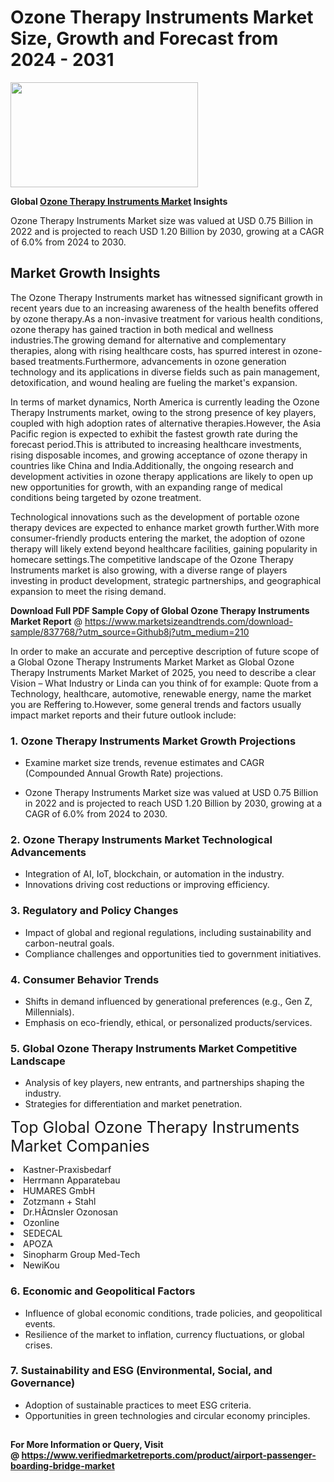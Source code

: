 <H1>Ozone Therapy Instruments Market Size, Growth and Forecast from 2024 - 2031</H1><img class="aligncenter size-medium wp-image-584254" src="https://thirdeyenews.in/wp-content/uploads/2024/09/Global-Market-Research-300x168.jpeg" alt="" width="300" height="168" /><p><strong>Global&nbsp;<a href="https://www.marketsizeandtrends.com/download-sample/837768/?utm_source=Github8j?utm_medium=210">Ozone Therapy Instruments Market</a> Insights</strong></p><p>Ozone Therapy Instruments Market size was valued at USD 0.75 Billion in 2022 and is projected to reach USD 1.20 Billion by 2030, growing at a CAGR of 6.0% from 2024 to 2030.</p><p><h2>Market Growth Insights</h2> <p>The Ozone Therapy Instruments market has witnessed significant growth in recent years due to an increasing awareness of the health benefits offered by ozone therapy.As a non-invasive treatment for various health conditions, ozone therapy has gained traction in both medical and wellness industries.The growing demand for alternative and complementary therapies, along with rising healthcare costs, has spurred interest in ozone-based treatments.Furthermore, advancements in ozone generation technology and its applications in diverse fields such as pain management, detoxification, and wound healing are fueling the market's expansion.</p> <p>In terms of market dynamics, North America is currently leading the Ozone Therapy Instruments market, owing to the strong presence of key players, coupled with high adoption rates of alternative therapies.However, the Asia Pacific region is expected to exhibit the fastest growth rate during the forecast period.This is attributed to increasing healthcare investments, rising disposable incomes, and growing acceptance of ozone therapy in countries like China and India.Additionally, the ongoing research and development activities in ozone therapy applications are likely to open up new opportunities for growth, with an expanding range of medical conditions being targeted by ozone treatment.</p> <p>Technological innovations such as the development of portable ozone therapy devices are expected to enhance market growth further.With more consumer-friendly products entering the market, the adoption of ozone therapy will likely extend beyond healthcare facilities, gaining popularity in homecare settings.The competitive landscape of the Ozone Therapy Instruments market is also growing, with a diverse range of players investing in product development, strategic partnerships, and geographical expansion to meet the rising demand.</p> <p><span class=""><strong>Download Full PDF Sample Copy of Global Ozone Therapy Instruments Market Report</strong> @ <a href="https://www.marketsizeandtrends.com/download-sample/837768/?utm_source=Github8j?utm_medium=210" target="_blank">https://www.marketsizeandtrends.com/download-sample/837768/?utm_source=Github8j?utm_medium=210</a></span></p><p>In order to make an accurate and perceptive description of future scope of a Global&nbsp;Ozone Therapy Instruments Market Market as Global&nbsp;Ozone Therapy Instruments Market Market of 2025, you need to describe a clear Vision &ndash; What Industry or Linda can you think of for example: Quote from a Technology, healthcare, automotive, renewable energy, name the market you are Reffering to.However, some general trends and factors usually impact market reports and their future outlook include:</p><h3>1.&nbsp;<strong>Ozone Therapy Instruments Market Growth Projections</strong></h3><ul><li>Examine market size trends, revenue estimates and CAGR (Compounded Annual Growth Rate) projections.</li><li><p>Ozone Therapy Instruments Market size was valued at USD 0.75 Billion in 2022 and is projected to reach USD 1.20 Billion by 2030, growing at a CAGR of 6.0% from 2024 to 2030.</p></li></ul><h3>2.&nbsp;<strong>Ozone Therapy Instruments Market Technological Advancements</strong></h3><ul><li>Integration of AI, IoT, blockchain, or automation in the industry.</li><li>Innovations driving cost reductions or improving efficiency.</li></ul><h3>3.&nbsp;<strong>Regulatory and Policy Changes</strong></h3><ul><li>Impact of global and regional regulations, including sustainability and carbon-neutral goals.</li><li>Compliance challenges and opportunities tied to government initiatives.</li></ul><h3>4.&nbsp;<strong>Consumer Behavior Trends</strong></h3><ul><li>Shifts in demand influenced by generational preferences (e.g., Gen Z, Millennials).</li><li>Emphasis on eco-friendly, ethical, or personalized products/services.</li></ul><h3>5.&nbsp;<strong>Global Ozone Therapy Instruments Market Competitive Landscape</strong></h3><ul><li>Analysis of key players, new entrants, and partnerships shaping the industry.</li><li>Strategies for differentiation and market penetration.</li></ul><p data-pm-slice="1 1 []"><span style="color: inherit; font-family: inherit; font-size: 25px;">Top Global Ozone Therapy Instruments Market Companies</span></p><div class="" data-test-id=""><p><li>Kastner-Praxisbedarf</li><li> Herrmann Apparatebau</li><li> HUMARES GmbH</li><li> Zotzmann + Stahl</li><li> Dr.HÃ¤nsler Ozonosan</li><li> Ozonline</li><li> SEDECAL</li><li> APOZA</li><li> Sinopharm Group Med-Tech</li><li> NewiKou</li></p></div><h3>6.&nbsp;<strong>Economic and Geopolitical Factors</strong></h3><ul><li>Influence of global economic conditions, trade policies, and geopolitical events.</li><li>Resilience of the market to inflation, currency fluctuations, or global crises.</li></ul><h3>7.&nbsp;<strong>Sustainability and ESG (Environmental, Social, and Governance)</strong></h3><ul><li>Adoption of sustainable practices to meet ESG criteria.</li><li>Opportunities in green technologies and circular economy principles.</li></ul><h2><strong style="font-size: 14px;">For More Information or Query, Visit @&nbsp;</strong><a style="background-color: #ffffff; font-size: 14px;" href="https://www.marketsizeandtrends.com/report/ozone-therapy-instruments-market/" target="_blank">https://www.verifiedmarketreports.com/product/airport-passenger-boarding-bridge-market</a></h2>